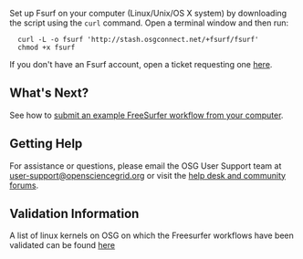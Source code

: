 [title]: - "Setting up Fsurf on Your Computer"

Set up Fsurf on your computer (Linux/Unix/OS X system) by downloading the script using the `curl` command. Open a terminal window and then run:

      curl -L -o fsurf 'http://stash.osgconnect.net/+fsurf/fsurf'
      chmod +x fsurf 

If you don't have an Fsurf account, open a ticket requesting one [here](https://support.opensciencegrid.org/support/tickets/new). 

## What's Next? 

See how to [submit an example FreeSurfer workflow from your computer]( https://support.opensciencegrid.org/solution/articles/12000008490-anlysis-of-a-brain-mri-scan).

## Getting Help
For assistance or questions, please email the OSG User Support team  at [user-support@opensciencegrid.org](mailto:user-support@opensciencegrid.org) or visit the [help desk and community forums](http://support.opensciencegrid.org).


## Validation Information
A list of linux kernels on OSG  on which the Freesurfer workflows have been validated can be found [here](https://support.opensciencegrid.org/support/solutions/articles/12000008494-freesurfer-validation-on-the-osg-)
